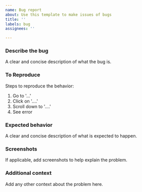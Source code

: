 ```yaml
---
name: Bug report
about: Use this template to make issues of bugs
title: ''
labels: bug
assignees: ''

---
```


### Describe the bug
A clear and concise description of what the bug is.

### To Reproduce
Steps to reproduce the behavior:
1. Go to '...'
2. Click on '....'
3. Scroll down to '....'
4. See error

### Expected behavior
A clear and concise description of what is expected to happen.

### Screenshots
If applicable, add screenshots to help explain the problem.

### Additional context
Add any other context about the problem here.
